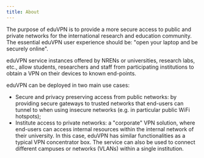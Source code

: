 ```yaml
---
title: About
---
```


The purpose of eduVPN is to provide a more secure access to public and private 
networks for the international research and education community. The essential 
eduVPN user experience should be: "open your laptop and be securely online".

eduVPN service instances offered by NRENs or universities, research labs, etc., 
allow students, researchers and staff from participating institutions to obtain 
a VPN on their devices to known end-points.

eduVPN can be deployed in two main use cases:

- Secure and privacy preserving access from public networks: by providing 
  secure gateways to trusted networks that end-users can tunnel to when using 
  insecure networks (e.g. in particular public WiFi hotspots);
- Institute access to private networks: a "corporate" VPN solution, where 
  end-users can access internal resources within the internal network of their 
  university. In this case, eduVPN has similar functionalities as a typical 
  VPN concentrator box. The service can also be used to connect different 
  campuses or networks (VLANs) within a single institution.
